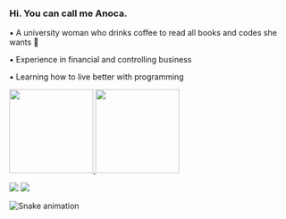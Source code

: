 ### Hi. You can call me Anoca.

▪️ A university woman who drinks coffee to read all books and codes she wants 🤍

▪️ Experience in financial and controlling business

▪️ Learning how to live better with programming

  <a href="https://github.com/anoca-cs">
   <img height="150em" src="https://github-readme-stats.vercel.app/api?username=anoca-cs&count_private=true&include_all_commits=true&show_icons=true&theme=swift&hide_border=false&show_owner=true"/>
    <img height="150em" src="https://github-readme-stats.vercel.app/api/top-langs/?username=anoca-cs&theme=swift&hide_border=false&&layout=compact"/>

 <a href="https://www.linkedin.com/in/cristina1911/" target="_blank"><img src="https://img.shields.io/badge/-LinkedIn-%23333?style=for-the-badge&logo=linkedin&logoColor=white" target="_blank"></a> 
  <a href="mailto:cristina1911@usp.br"><img src="https://img.shields.io/badge/-Gmail-%23333?style=for-the-badge&logo=gmail&logoColor=white" target="_blank"></a>
</div>

 ![Snake animation](https://github.com/anoca-cs/anoca-cs/blob/output/github-contribution-grid-snake.svg)
